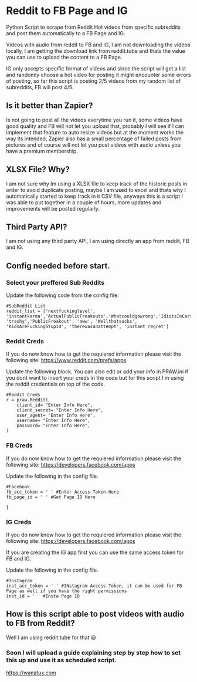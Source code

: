 # Reddit to FB Page and IG
 Python Script to scrape from Reddit Hot videos from specific subreddits and post them automatically to a FB Page and IG.

Videos with audio from reddit to FB and IG, I am not downloading the videos locally, I am getting the download link from reddit.tube and thats the value you can use to upload the content to a FB Page.

IG only accepts specific format of videos and since the script will get a list and randomly choose a hot video for posting it might encounter some errors of posting, so far this script is posting 2/5 videos from my random list of subreddits, FB will post 4/5.

## Is it better than Zapier?

Is not going to post all the videos everytime you run it, some videos have good quality and FB will not let you upload that, probably I will see if I can implement that feature to auto resize videos but at the moment works the way its intended, Zapier also has a small percentage of failed posts from pictures and of course will not let you post videos with audio unless you have a premium membership.

## XLSX File? Why?
I am not sure why Im using a XLSX file to keep track of the historic posts in order to avoid duplicate posting, maybe I am used to excel and thats why I automatically started to keep track in it CSV file, anyways this is a script I was able to put together in a couple of hours, more updates and improvements will be posted regularly.

## Third Party API?
I am not using any third party API, I am using directly an app from reddit, FB and IG.

## Config needed before start.
### Select your preffered Sub Reddits

Update the following code from the config file:

```
#SubReddit List
reddit_list = ['nextfuckinglevel', 'instantkarma','ActualPublicFreakouts','Whatcouldgowrong','IdiotsInCars','Cringetopia','WinStupidPrizes', 'trashy','PublicFreakout', 'aww', 'Wellthatsucks', 'KidsAreFuckingStupid', 'therewasanattempt', 'instant_regret']
```

### Reddit Creds
If you do now know how to get the requiered information please visit the following site:
https://www.reddit.com/prefs/apps

Update the following block.
You can also edit or add your info in PRAW.ini if you dont want to insert your creds in the code but for this script I m using the reddit credentials on top of the code.
```
#Reddit Creds
r = praw.Reddit(
    client_id= "Enter Info Here",
    client_secret= "Enter Info Here",
    user_agent= "Enter Info Here",
    username= "Enter Info Here",
    password= "Enter Info Here",
)

```

### FB Creds
If you do now know how to get the requiered information please visit the following site:
https://developers.facebook.com/apps

Update the following in the config file.
```
#Facebook
fb_acc_token = ' ' #Enter Access Token Here
fb_page_id = ' ' #Get Page ID Here

}
```

### IG Creds
If you do now know how to get the requiered information please visit the following site:
https://developers.facebook.com/apps

If you are creating the IG app first you can use the same access token for FB and IG.

Update the following in the config file.
```
#Instagram
inst_acc_token = ' ' #INstagram Access Token, it can be used for FB Page as well if you have the right permissions
inst_id = ' ' #Insta Page ID

```
## How is this script able to post videos with audio to FB from Reddit?
Well I am using reddit.tube for that :smiley:


### Soon I will upload a guide explaining step by step how to set this up and use it as scheduled script.

https://wanatux.com
